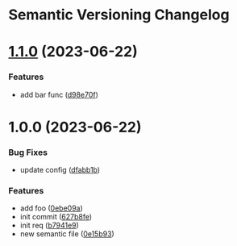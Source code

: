 # Semantic Versioning Changelog

# [1.1.0](https://github.com/ErwinHyperplan/era_cicd_test/compare/v1.0.0...v1.1.0) (2023-06-22)


### Features

* add bar func ([d98e70f](https://github.com/ErwinHyperplan/era_cicd_test/commit/d98e70f14d7589a3e06103a1a93ead1b55756065))

# 1.0.0 (2023-06-22)


### Bug Fixes

* update config ([dfabb1b](https://github.com/ErwinHyperplan/era_cicd_test/commit/dfabb1b54d39150914fef256222d04fc69ee7416))


### Features

* add foo ([0ebe09a](https://github.com/ErwinHyperplan/era_cicd_test/commit/0ebe09a36131c0bf9bbd842b71844e242b61729b))
* init commit ([627b8fe](https://github.com/ErwinHyperplan/era_cicd_test/commit/627b8fe05e09e9673160cc393b2ca5fc2aa583dc))
* init req ([b7941e9](https://github.com/ErwinHyperplan/era_cicd_test/commit/b7941e9328248d418ec89ab56be538ce24ba47e2))
* new semantic file ([0e15b93](https://github.com/ErwinHyperplan/era_cicd_test/commit/0e15b93ce400f823799620679689deab8a5f557a))
